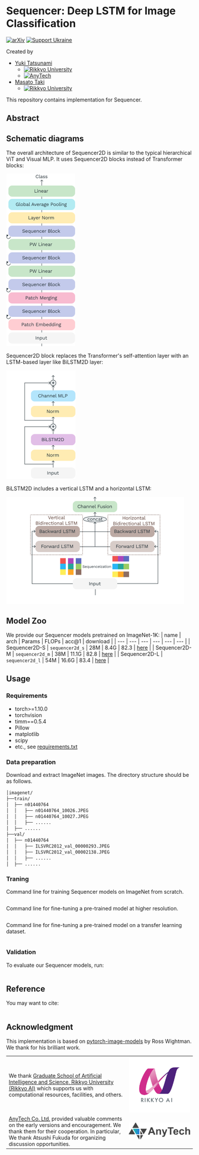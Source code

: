**Sequencer**: Deep LSTM for Image Classification
========

[![arXiv](https://img.shields.io/badge/arXiv-xxxx.xxxxx-b31b1b.svg?style=plastic)](https://arxiv.org/abs/xxxx.xxxxx)
[![Support Ukraine](https://img.shields.io/badge/Support-Ukraine-FFD500?style=plastic&labelColor=005BBB)](https://opensource.fb.com/support-ukraine)

Created by
* [Yuki Tatsunami](https://sites.google.com/view/yuki-tatsunami) 
  * [![Rikkyo University](https://img.shields.io/badge/Rikkyo-University-FFFFFF?style=plastic&labelColor=582780)](https://www.rikkyo.ac.jp)
  * [![AnyTech](https://img.shields.io/badge/AnyTech-Co.%20Ltd.-18C4AA?style=plastic&labelColor=254BB1)](https://anytech.co.jp/)
* [Masato Taki](https://scholar.google.com/citations?hl=en&user=3nMhvfgAAAAJ)
  * [![Rikkyo University](https://img.shields.io/badge/Rikkyo-University-FFFFFF?style=plastic&labelColor=582780)](https://www.rikkyo.ac.jp)

This repository contains implementation for Sequencer.

## Abstract


## Schematic diagrams

The overall architecture of Sequencer2D is similar to the typical hierarchical ViT and Visual MLP. It uses Sequencer2D blocks instead of Transformer blocks:

![Sequencer]

Sequencer2D block replaces the Transformer's self-attention layer with an LSTM-based layer like BiLSTM2D layer:

![Sequencer2D]

BiLSTM2D includes a vertical LSTM and a horizontal LSTM:

![BiLSTM2D]

[Sequencer]: img/Sequencer.png
[Sequencer2D]: img/Sequencer2D.png
[BiLSTM2D]: img/BiLSTM2D.png

## Model Zoo
We provide our Sequencer models pretrained on ImageNet-1K:
| name | arch | Params | FLOPs | acc@1 | download |
| --- | --- | --- | --- | --- | --- |
| Sequencer2D-S | ```sequencer2d_s``` | 28M | 8.4G | 82.3 | [here](https://github.com/okojoalg/sequencer/releases/download/weights/sequencer2d_s.pth) |
| Sequencer2D-M | ```sequencer2d_m``` | 38M | 11.1G | 82.8 | [here](https://github.com/okojoalg/sequencer/releases/download/weights/sequencer2d_m.pth) |
| Sequencer2D-L | ```sequencer2d_l``` | 54M | 16.6G | 83.4 | [here](https://github.com/okojoalg/sequencer/releases/download/weights/sequencer2d_l.pth) |

## Usage

### Requirements
- torch>=1.10.0
- torchvision
- timm==0.5.4
- Pillow
- matplotlib
- scipy
- etc., see [requirements.txt](requirements.txt)

### Data preparation
Download and extract ImageNet images. The directory structure should be as follows.

```
│imagenet/
├──train/
│  ├── n01440764
│  │   ├── n01440764_10026.JPEG
│  │   ├── n01440764_10027.JPEG
│  │   ├── ......
│  ├── ......
├──val/
│  ├── n01440764
│  │   ├── ILSVRC2012_val_00000293.JPEG
│  │   ├── ILSVRC2012_val_00002138.JPEG
│  │   ├── ......
│  ├── ......
```

### Traning
Command line for training Sequencer models on ImageNet from scratch.
```

```

Command line for fine-tuning a pre-trained model at higher resolution.
```

```

Command line for fine-tuning a pre-trained model on a transfer learning dataset.
```

```

### Validation
To evaluate our Sequencer models, run:
```

```

## Reference
You may want to cite:
```

```

## Acknowledgment
This implementation is based on [pytorch-image-models](https://github.com/rwightman/pytorch-image-models) by Ross Wightman. We thank for his brilliant work.

|   |   |
|:--|:-:|
|  We thank [Graduate School of Artificial Intelligence and Science, Rikkyo University (Rikkyo AI)](https://ai.rikkyo.ac.jp) which supports us with computational resources, facilities, and others. |  ![logo-rikkyo-ai] |
|  [AnyTech Co. Ltd.](https://anytech.co.jp) provided valuable comments on the early versions and encouragement. We thank them for their cooperation. In particular, We thank Atsushi Fukuda for organizing discussion opportunities. |  ![logo-anytech] |

[logo-rikkyo-ai]: img/RIKKYOAI_main.png "Logo of Rikkyo AI"
[logo-anytech]: img/anytech.svg "Logo of AnyTech"